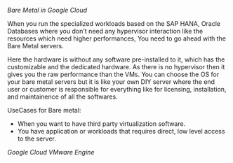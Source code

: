 *Bare Metal in Google Cloud*

When you run the specialized workloads based on the SAP HANA, Oracle Databases where you don't need any hypervisor interaction like the resources which need higher performances, You need to go ahead with the Bare Metal servers.

Here the hardware is without any software pre-installed to it, which has the customizable and the dedicated hardware. As there is no hypervisor then it gives you the raw performance than the VMs. You can choose the OS for your bare metal servers but it is like your own DIY server where the end user or customer is responsible for everything like for licensing, installation, and maintainence of all the softwares.

UseCases for Bare metal:

- When you want to have third party virtualization software.
- You have application or workloads that requires direct, low level access to the server.

*Google Cloud VMware Engine*


